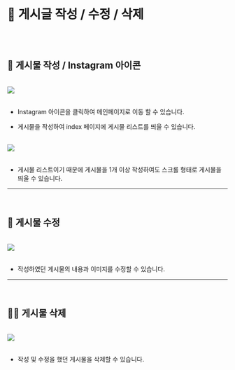 <h1><strong>🎁 게시글 작성 / 수정 / 삭제</strong></h1>
<br><br>
 <h2> 🕺 게시물 작성 / Instagram 아이콘</h2>
<br>
 <img src="https://user-images.githubusercontent.com/102660983/194018949-0aadbbdd-2793-42ac-9dc9-87b433638364.gif">
<br><br>

- Instagram 아이콘을 클릭하여 메인페이지로 이동 할 수 있습니다.

- 게시물을 작성하여 index 페이지에 게시물 리스트를 띄울 수 있습니다.
<br><br>

<img src = "https://user-images.githubusercontent.com/102660983/194019420-4717d197-82f4-4923-b356-ad156d9ae8a5.gif">
<br><br>

 - 게시물 리스트이기 때문에 게시물을 1개 이상 작성하여도 스크롤 형태로 게시물을 띄울 수 있습니다.

---
<br>
<h2> 💃 게시물 수정</h2>
<br>
<img src = "https://user-images.githubusercontent.com/102660983/194019574-5830aa23-1ffd-42d5-9cec-cb9b1aac3d8b.gif">
<br><br>

- 작성하였던 게시물의 내용과 이미지를 수정할 수 있습니다.

---
<br>
<h2>💃🕺 게시물 삭제</h2>
<br>
<img src = "https://user-images.githubusercontent.com/102660983/194019614-62475279-c29c-4549-a6a6-9e233327dd87.gif">
<br><br>

- 작성 및 수정을 했던 게시물을 삭제할 수 있습니다.